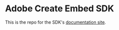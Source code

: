 # Adobe Create Embed SDK

This is the repo for the SDK's [documentation site](https://developer.adobe.com/create-embed-sdk/docs/).


